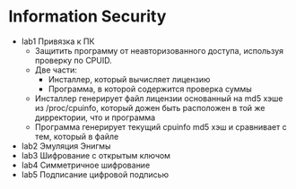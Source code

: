 # Information Security
* lab1 Привязка к ПК
    * Защитить программу от неавторизованного доступа, используя проверку по CPUID.
    * Две части:
        * Инсталлер, который вычисляет лицензию
        * Программа, в которой содержится проверка суммы
    * Инсталлер генерирует файл лицензии основанный на md5 хэше из /proc/cpuinfo, который дожен быть расположен в той же дирректории, что и программа
    * Программа генерирует текущий cpuinfo md5 хэш и сравнивает с тем, который в файле
* lab2 Эмуляция Энигмы
* lab3 Шифрование с открытым ключом
* lab4 Симметричное шифрование
* lab5 Подписание цифровой подписью

